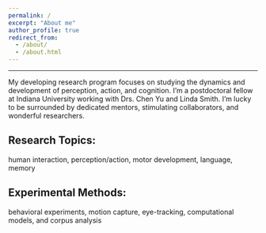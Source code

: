 ```yaml
---
permalink: /
excerpt: "About me"
author_profile: true
redirect_from: 
  - /about/
  - /about.html
---
```


---------
My developing research program focuses on studying the dynamics and development of perception, action, and cognition. I’m a postdoctoral fellow at Indiana University working with Drs. Chen Yu and Linda Smith. I’m lucky to be surrounded by dedicated mentors, stimulating collaborators, and wonderful researchers. 

Research Topics:
----------------
human interaction, perception/action, motor development, language, memory

Experimental Methods:
---------------------
behavioral experiments, motion capture, eye-tracking, computational models, and corpus analysis





